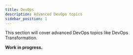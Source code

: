 ```yaml
---
title: DevOps
description: Advanced DevOps topics
sidebar_position: 1
---
```


This section will cover advanced DevOps topics like DevOps Transformation.

**Work in progress.**
